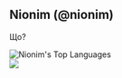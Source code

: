 ## Nionim (@nionim)
<p>Що?</p>

![Nionim's Top Languages](https://github-readme-stats.vercel.app/api/top-langs/?username=Nionim&theme=dracula&show_icons=true&hide_border=false&layout=compact)
</br>
[![](https://visitcount.itsvg.in/api?id=Nionim&label=Profile%20Views&color=11&icon=5&pretty=false)](https://visitcount.itsvg.in)
